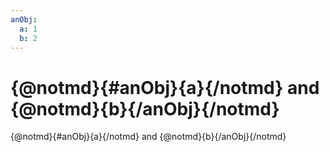 ```yaml
---
anObj:
  a: 1
  b: 2
---
```

# {@notmd}{#anObj}{a}{/notmd} and {@notmd}{b}{/anObj}{/notmd}
{@notmd}{#anObj}{a}{/notmd} and {@notmd}{b}{/anObj}{/notmd}
